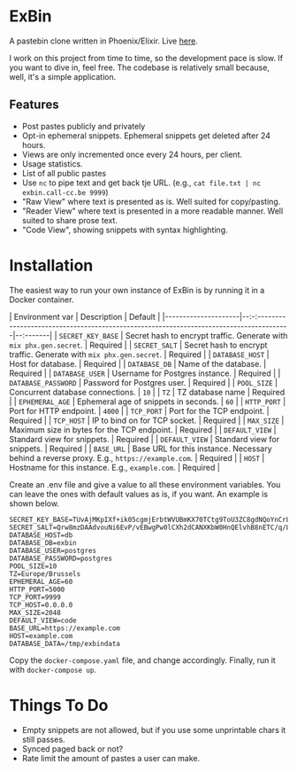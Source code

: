 # ExBin

A pastebin clone written in Phoenix/Elixir. Live [here](https://exbin.call-cc.be). 

I work on this project from time to time, so the development pace is slow. If you want to dive in, feel free. The codebase is relatively small because, well, it's a simple application.

## Features

 * Post pastes publicly and privately 
 * Opt-in ephemeral snippets. Ephemeral snippets get deleted after 24 hours.
 * Views are only incremented once every 24 hours, per client.
 * Usage statistics.
 * List of all public pastes 
 * Use `nc` to pipe text and get back tje URL. 
   (e.g., `cat file.txt | nc exbin.call-cc.be 9999`)
 * "Raw View" where text is presented as is. Well suited for copy/pasting.
 * "Reader View" where text is presented in a more readable manner. Well suited to share prose text.
 * "Code View", showing snippets with syntax highlighting.

# Installation 

The easiest way to run your own instance of ExBin is by running it in a Docker container.

| Environment var     | Description                                                                                | Default  |
|---------------------|--:-:---------------------------------------------------------------------------------------|--:-------|
| `SECRET_KEY_BASE`   | Secret hash to encrypt traffic. Generate with `mix phx.gen.secret`.                        | Required |
| `SECRET_SALT`       | Secret hash to encrypt traffic. Generate with `mix phx.gen.secret`.                        | Required |
| `DATABASE_HOST`     | Host for database.                                                                         | Required |
| `DATABASE_DB`       | Name of the database.                                                                      | Required |
| `DATABASE_USER`     | Username for Postgres instance.                                                            | Required |
| `DATABASE_PASSWORD` | Password for Postgres user.                                                                | Required |
| `POOL_SIZE`         | Concurrent database connections.                                                           | `10`     |
| `TZ`                | TZ database name                                                                           | Required |
| `EPHEMERAL_AGE`     | Ephemeral age of snippets in seconds.                                                      | `60`     |
| `HTTP_PORT`         | Port for HTTP endpoint.                                                                    | `4000`   |
| `TCP_PORT`          | Port for the TCP endpoint.                                                                 | Required |
| `TCP_HOST`          | IP to bind on for TCP socket.                                                              | Required |
| `MAX_SIZE`          | Maximum size in bytes for the TCP endpoint.                                                | Required |
| `DEFAULT_VIEW`      | Standard view for snippets.                                                                | Required |
| `DEFAULT_VIEW`      | Standard view for snippets.                                                                | Required |
| `BASE_URL`          | Base URL for this instance. Necessary behind a reverse proxy. E.g., `https://example.com`. | Required |
| `HOST`              | Hostname for this instance. E.g., `example.com`.                                           | Required |

Create an .env file and give a value to all these environment variables. You can leave the ones with default values as is, if you want.
An example is shown below.

```
SECRET_KEY_BASE=TUvAjMKpIXf+ik05cgmjErbtWVUBmKX70TCtg9ToU3ZC8gdNQoYnCrLAljBuHvKU 
SECRET_SALT=Qrw8mzDAAdvouNi6EvP/vEBwgPw0lCXh2dCANXKbW0HnQElvhB8nETC/q/L+zxxa 
DATABASE_HOST=db 
DATABASE_DB=exbin
DATABASE_USER=postgres
DATABASE_PASSWORD=postgres 
POOL_SIZE=10 
TZ=Europe/Brussels 
EPHEMERAL_AGE=60
HTTP_PORT=5000
TCP_PORT=9999
TCP_HOST=0.0.0.0
MAX_SIZE=2048
DEFAULT_VIEW=code 
BASE_URL=https://example.com
HOST=example.com 
DATABASE_DATA=/tmp/exbindata
```

Copy the `docker-compose.yaml` file, and change accordingly. Finally, run it with `docker-compose up`.

# Things To Do 

 * Empty snippets are not allowed, but if you use some unprintable chars it still passes. 
 * Synced paged back or not? 
 * Rate limit the amount of pastes a user can make.